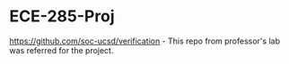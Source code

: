 # ECE-285-Proj

https://github.com/soc-ucsd/verification - This repo from professor's lab was referred for the project.
